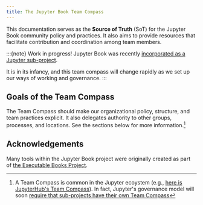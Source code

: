 ```yaml
---
title: The Jupyter Book Team Compass
---
```


This documentation serves as the **Source of Truth** (SoT) for the Jupyter Book community policy and practices.
It also aims to provide resources that facilitate contribution and coordination among team members.

:::{note} Work in progress!
Jupyter Book was recently [incorporated as a Jupyter sub-project](https://github.com/jupyter/enhancement-proposals/pull/123).

It is in its infancy, and this team compass will change rapidly as we set up our ways of working and governance.
:::

## Goals of the Team Compass

The Team Compass should make our organizational policy, structure, and team practices explicit.
It also delegates authority to other groups, processes, and locations.
See the sections below for more information.[^1]

[^1]: A Team Compass is common in the Jupyter ecoystem (e.g., [here is JupyterHub's Team Compass](https://jupyterhub-team-compass.readthedocs.io/en/latest/index-team_guides.html)). In fact, Jupyter's governance model will soon [require that sub-projects have their own Team Compass](https://jupyter.org/governance/software_subprojects.html?responsibilities-of-jupyter-subprojects)

## Acknowledgements

Many tools within the Jupyter Book project were originally created as part of [the Executable Books Project](https://executablebooks.org).
